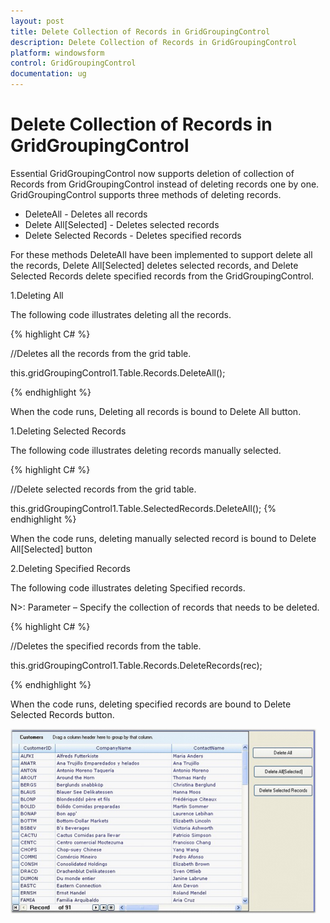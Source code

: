 ```yaml
---
layout: post
title: Delete Collection of Records in GridGroupingControl
description: Delete Collection of Records in GridGroupingControl
platform: windowsform
control: GridGroupingControl
documentation: ug
---
```

# Delete Collection of Records in GridGroupingControl



Essential GridGroupingControl now supports deletion of collection of Records from GridGroupingControl instead of deleting records one by one. GridGroupingControl supports three methods of deleting records.

* DeleteAll - Deletes all records
* Delete All[Selected] - Deletes selected records
* Delete Selected Records - Deletes specified records

For these methods DeleteAll have been implemented to support delete all the records, Delete All[Selected] deletes selected records, and Delete Selected Records delete specified records from the GridGroupingControl. 

1.Deleting All

The following code illustrates deleting all the records.

{% highlight C# %} 



//Deletes all the records from the grid table.

this.gridGroupingControl1.Table.Records.DeleteAll();

 {% endhighlight %}

When the code runs, Deleting all records is bound to Delete All button.

1.Deleting Selected Records

The following code illustrates deleting records manually selected.  

{% highlight C# %}  



//Delete selected records from the grid table. 

this.gridGroupingControl1.Table.SelectedRecords.DeleteAll();
{% endhighlight %}

When the code runs, deleting manually selected record is bound to Delete All[Selected] button  

2.Deleting Specified Records

The following code illustrates deleting Specified records.

N>: Parameter – Specify the collection of records that needs to be deleted.



{% highlight C# %}  



//Deletes the specified records from the table. 

 this.gridGroupingControl1.Table.Records.DeleteRecords(rec);
 
{% endhighlight %}

When the code runs, deleting specified records are bound to Delete Selected Records button. 

 ![](Delete-Collection-of-Records-in-GridGroupingControl_images/Delete-Collection-of-Records-in-GridGroupingControl_img2.png) 





